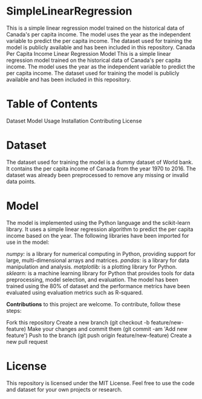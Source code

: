 # SimpleLinearRegression
This is a simple linear regression model trained on the historical data of Canada's per capita income. The model uses the year as the independent variable to predict the per capita income. The dataset used for training the model is publicly available and has been included in this repository.
Canada Per Capita Income Linear Regression Model
This is a simple linear regression model trained on the historical data of Canada's per capita income. The model uses the year as the independent variable to predict the per capita income. The dataset used for training the model is publicly available and has been included in this repository.

# Table of Contents
Dataset
Model
Usage
Installation
Contributing
License

# Dataset
The dataset used for training the model is a dummy dataset of World bank. It contains the per capita income of Canada from the year 1970 to 2016. The dataset was already been preprocessed to remove any missing or invalid data points.

# Model
The model is implemented using the Python language and the scikit-learn library. It uses a simple linear regression algorithm to predict the per capita income based on the year. The following libraries have been imported for use in the model:

*numpy:* is a library for numerical computing in Python, providing support for large, multi-dimensional arrays and matrices.
*pandas:* is a library for data manipulation and analysis.
*matplotlib:* is a plotting library for Python.
*sklearn:* is a machine learning library for Python that provides tools for data preprocessing, model selection, and evaluation.
The model has been trained using the 80% of dataset and the performance metrics have been evaluated using evaluation metrics such as R-squared.


**Contributions** to this project are welcome. To contribute, follow these steps:

Fork this repository
Create a new branch (git checkout -b feature/new-feature)
Make your changes and commit them (git commit -am 'Add new feature')
Push to the branch (git push origin feature/new-feature)
Create a new pull request

# License
This repository is licensed under the MIT License. Feel free to use the code and dataset for your own projects or research.
